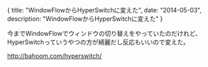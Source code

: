 {
  title: "WindowFlowからHyperSwitchに変えた",
  date: "2014-05-03",
  description: "WindowFlowからHyperSwitchに変えた"
}

今までWindowFlowでウィンドウの切り替えをやっていたのだけれど、HyperSwitchっていうやつの方が綺麗だし反応もいいので変えた。

http://bahoom.com/hyperswitch/
